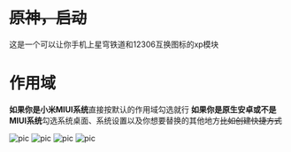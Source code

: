 # ~~原神，启动~~
这是一个可以让你手机上星穹铁道和12306互换图标的xp模块

# 作用域
**如果你是小米MIUI系统**直接按默认的作用域勾选就行
**如果你是原生安卓或不是MIUI系统**勾选系统桌面、系统设置以及你想要替换的其他地方~~比如创建快捷方式~~

![pic](res/desktop.jpg)
![pic](res/recent.jpg)
![pic](res/appInfo_com.MobileTicket.jpg)
![pic](res/appInfo_com.mihoyo.hkrpg.jpg)
